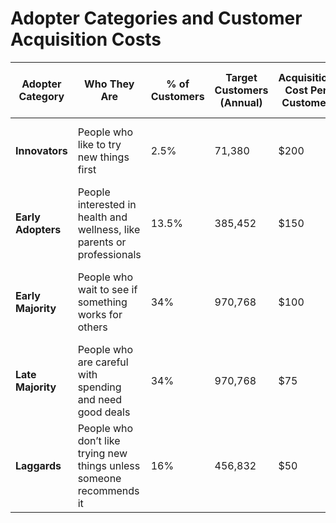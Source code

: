 # Adopter Categories and Customer Acquisition Costs

| **Adopter Category**   | **Who They Are**                                     | **% of Customers** | **Target Customers (Annual)** | **Acquisition Cost Per Customer** | **Total Acquisition Cost (Annual)** | **Marketing Strategies**                                   |
|-------------------------|-----------------------------------------------------|--------------------|------------------------------|------------------------------------|-------------------------------------|----------------------------------------------------------|
| **Innovators**          | People who like to try new things first             | 2.5%              | 71,380                      | $200                              | $14,276,000                        | Influencer partnerships, VR app previews, immersive ads  |
| **Early Adopters**      | People interested in health and wellness, like parents or professionals | 13.5%             | 385,452                     | $150                              | $57,817,800                        | Email campaigns, social media ads, early-bird discounts  |
| **Early Majority**      | People who wait to see if something works for others | 34%               | 970,768                     | $100                              | $97,076,800                        | Testimonials, alumni promotions, loyalty program outreach |
| **Late Majority**       | People who are careful with spending and need good deals | 34%               | 970,768                     | $75                               | $72,807,600                        | Referral discounts, group booking deals, targeted ads    |
| **Laggards**            | People who don’t like trying new things unless someone recommends it | 16%               | 456,832                     | $50                               | $22,841,600                        | Word-of-mouth marketing, alumni endorsements, promotions |

